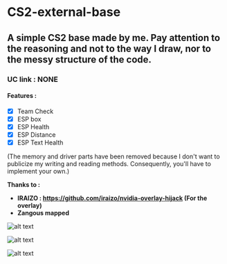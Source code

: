 # CS2-external-base
## A simple CS2 base made by me. Pay attention to the reasoning and not to the way I draw, nor to the messy structure of the code.
### UC link : NONE
#### Features :

- [x] Team Check
- [x] ESP box
- [x] ESP Health
- [x] ESP Distance
- [x] ESP Text Health

(The memory and driver parts have been removed because I don't want to publicize my writing and reading methods. Consequently, you'll have to implement your own.)

**Thanks to :**

- **IRAIZO : https://github.com/iraizo/nvidia-overlay-hijack (For the overlay)**
- **Zangous mapped**

![alt text](https://github.com/UnnamedZ03/CS2-external-base/blob/main/image.jpg)

![alt text](https://github.com/UnnamedZ03/CS2-external-base/blob/main/image1.jpg)

![alt text](https://github.com/UnnamedZ03/CS2-external-base/blob/main/image2.jpg)


